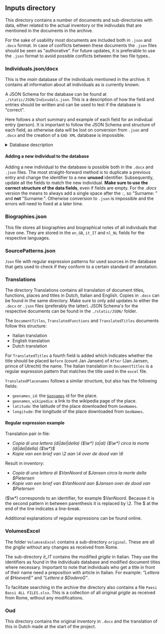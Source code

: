 ## Inputs directory

This directory contains a number of documents and sub-directories with data, either related to the actual inventory or the indivudals that are mentioned in the documents in the archive.

For the sake of usability most documents are included both in `.json` and `.docx` format. In case of conflicts between these documents the `.json` files should be seen as "authorative". For future updates, it is preferable to use the `.json` format to avoid possible conflicts between the two file types..

### Individuals.json/docx

This is the _main_ database of the individuals mentioned in the archive. It contains all information about all individuals as is currently known.

A JSON Schema for the database can be found at `./static/JSON/Indivudals.json`. This is a description of how the field and entries should be written and can be used to test if the database is "correct".

Here follows a short summary and example of each field for an indivdual entry (person). It is important to follow the JSON Schema and structure of each field, as otherwise data will be lost on conversion from `.json` and `.docx` and the creation of a `EAD XML` database is impossible.

<details>
<summary>Database description</summary>
Each entry has a unique identifier. This is often a `$` followed by the surname of the individual. Each entry has 15 fields. In the `.docx` document each field is represented by the name of the field, a `:`, a space and the data of that field.

    1) `ISNI:id`: 0000 0000 7777 905X
        The [`ISNI`](https://isni.org) id of the indidivual if it exists. Otherwise it is `null`.

    2) `comment_daniel`: ...
        A comment about the individual that is only relevant during the data collection process and should not be stored in the final database.

    3) `date_of_birth`: 1806-04-02
        Date of birth of the individual. Follows pattern yyyy-mm-dd. Don't forget to add leading 0's for month and day (see example).

    4) `date_of_death`: 1876-11-06
        Date of death of the individual. Follows pattern yyyy-mm-dd. Don't forget to add leading 0's for month and day (see example).

    5) `functions`: Pro-segretario di Stato e Presidente del Consiglio dei Ministri dello Stato Pontificio (1848-03-10/1848-04-29)
        Functions of individual in **Italian**. If dates are known those can be added. Don't forget to add a `/` if only one date is known. Words in italics in final inventory are between `_`, parentheses are indicated by `{}`.

    6) `images`: https://rkd.nl/explore/images/250221
        Links to images of the individual.

    7) `name`: Giacomo
        First name of individual.

    8) `person_type`: 0
        Each individual has a type, this indicates how finished their entry is.

        `0` is "important". A more detailed biographical note would be preferable. These should be stored in `inputs/Biographies.json`

        `1` is "finished" (or not likely that any additional sources will be found).

        `2` is "unfinished". Additional sources need (or shoud be able) to be found.

        `3` is "waiting on others". A request for information has been sent to external parties.

        `4` is "question project lead". This person has a question that needs to be answered by the project lead. This question can (often) be found under the field `comment_from_daniel`

        `5` is "waiting on scan". Need additional information from archive to identify this individual.

    9)  `place_of_birth`: Sonnino
        Place of birth of individual in Italian.

    10) `place_of_death`: Roma
        Place of death of individual in Italian.

    11) `sources`: Aubert, Roger, 'Antonelli, Giacomo', in: Dizionario Biografico degli Italiani. Volume 3 (Rome, Treccani, 1961), found on: https://www.treccani.it/enciclopedia/giacomo-antonelli_(Dizionario-Biografico)
        Secondary or "good" sources relevant for the indidivual. Places are in English.

    12) `sources_other`: Osservatore del Trasimeno, Anno XIII, 29 (Perugia, 1838-04-10), 1
        Primary or "weak" sources relevant for the indidivual. Places are in English.

    13) `surname`: Antonelli
        Surname of individual.

    14) `titl`: card. (1847-06-11/)
        Titles of individual in **Italian**. If dates are known those can be added. Don't forget to add a `/` if only one date is known.

    15) `wikidata:id`: Q712085
        [`WikiData`](https://www.wikidata.org/) ID of the indiviual if it exists. Otherwise it is `null`.

</details>

#### Adding a new individual to the database

Adding a new individual to the database is possible both in the `.docx` and `.json` files. The most straight-forward method is to duplicate a previous entry and change the identifier to a new **unused** identifier. Subsequently, update all the fields to match the new individual. **Make sure to use the correct structure of the data fields**, even if fields are empty. For the _.docx_ version the means to always add a single space after the `:`, so "Surname: " and **not** "Surname:". Otherwise conversion to `.json` is impossible and the errors will need to fixed at a later time.

### Biographies.json

This file stores all biographies and biographical notes of all individuals that have one. They are stored in the `en_GB`, `it_IT` and `nl_NL` fields for the respective languages.

### SourcePatterns.json

`Json` file with regular expression patterns for used sources in the database that gets used to check if they conform to a certain standard of annotation.

### Translations

The directory Translations contains all translation of document titles, functions, places and titles in Dutch, Italian and English. Copies in `.docx` can be found in the same directory. Make sure to only add updates to either the `.docx` or `.json` files (preferably the latter). JSON Schema's for the respective documents can be found in the `./static/JSON/` folder.

The `DocumentTitles`, `TranslatedFunctions` and `TranslatedTitles` documents follow this structure:

- Italian translation
- English translation
- Dutch translation

For `TranslatedTitles` a fourth field is added which indicates whether the title should be placed `Before` (count Jan Jansen) of `After` (Jan Jansen, prince of Utrecht) the name.
The Italian translation in `DocumentTitles` is a regular expression pattern that matches the title used in the `excel` file.

`TranslatedPlacenames` follows a similar structure, but also has the following fields:

- `geonames_id`: the [`Geonames`](https://www.geonames.org/) id for the place.
- `geonames_wikipedia`: a link to the wikipedia page of the place.
- `latitude`: the latitude of the place downloaded from `GeoNames`.
- `longitude`: the longitude of the place downloaded from `GeoNames`.

#### Regular expression example

Translation pair in file:

- _Copia di una lettera (di|del|della) (\$\w*) (a|al) (\$\w*) circa la morte (di|del|della) (\$\w\*)$_
- _Kopie van een brief van \2 aan \4 over de dood van \6_

Result in inventory:

- _Copia di una lettera di $VanNoord al $Jansen circa la morte della $Pietersen_
- _Kopie van een brief van $VanNoord aan $Jansen over de dood van $Pietersen_

(\$\w\*) corresponds to an identifier, for example $VanNoord. Because it is the second pattern in between parenthesis it is replaced by \2. The $ at the end of the line indicates a line-break.

Additional explanations of regular expressions can be found online.

### VolumesExcel

The folder `VolumcesExcel` contains a sub-directory `original`. These are all the _griglie_ without any changes as received from Rome.

The sub-directory _it_IT_ contains the modified _griglie_ in Italian. They use the identifiers as found in the individuals database and modified document titles where necessary. Important to note that individuals who get a title in front of their name need a preposition with article in Italian. For example: _“Lettera al $HoevenE”_ and _“Lettera a $DoderoG”_.

To facilitate searching in the archive the directory also contains a file `Paesi Bassi ALL FILES.xlsx`. This is a collection of all original _griglie_ as received from Rome, without any modifications.

### Oud

This directory contains the original inventory in `.docx` and the translation of this in Dutch made at the start of the project.
